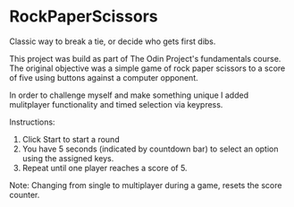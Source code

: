 # RockPaperScissors
Classic way to break a tie, or decide who gets first dibs. 

This project was build as part of The Odin Project's fundamentals course.
The original objective was a simple game of rock paper scissors to a score of five using buttons against a computer opponent. 

In order to challenge myself and make something unique I added mulitplayer functionality and timed selection via keypress.

Instructions:
1. Click Start to start a round
2. You have 5 seconds (indicated by countdown bar) to select an option using the assigned keys.
3. Repeat until one player reaches a score of 5.  

Note: Changing from single to multiplayer during a game, resets the score counter.

